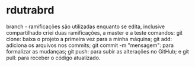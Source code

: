 # rdutrabrd
branch - ramificações são utilizadas enquanto se edita, inclusive compartilhado
criei duas ramificações, a master e a teste
comandos:
git clone: baixa o projeto a primeira vez para a minha máquina;
git add: adiciona os arquivos nos commits;
git commit -m "mensagem": para formalizar as mudanças;
git push: para subir as alterações no GitHub; e
git pull: para receber o código atualizado.
